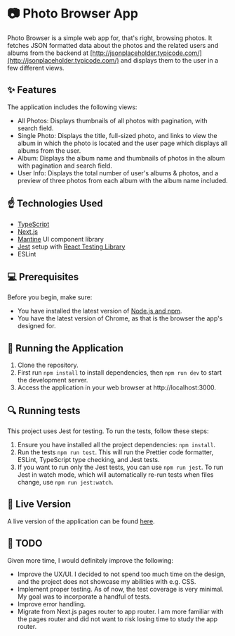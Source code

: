 # :camera: Photo Browser App

Photo Browser is a simple web app for, that's right, browsing photos. It fetches JSON formatted data about the photos and the related users and albums from the backend at [http://jsonplaceholder.typicode.com/](http://jsonplaceholder.typicode.com/) and displays them to the user in a few different views.

## :sparkles: Features

The application includes the following views:

- All Photos: Displays thumbnails of all photos with pagination, with search field.
- Single Photo: Displays the title, full-sized photo, and links to view the album in which the photo is located and the user page which displays all albums from the user.
- Album: Displays the album name and thumbnails of photos in the album with pagination and search field.
- User Info: Displays the total number of user's albums & photos, and a preview of three photos from each album with the album name included.

## :point_up: Technologies Used

- [TypeScript](https://www.typescriptlang.org/)
- [Next.js](https://nextjs.org/)
- [Mantine](https://mantine.dev/) UI  component library
- [Jest](https://jestjs.io/) setup with [React Testing Library](https://testing-library.com/docs/react-testing-library/intro)
- ESLint

## :computer: Prerequisites

Before you begin, make sure:

- You have installed the latest version of [Node.js and npm](https://nodejs.org/en/download/).
- You have the latest version of Chrome, as that is the browser the app's designed for.

## :runner: Running the Application

1. Clone the repository.
2. First run `npm install` to install dependencies, then `npm run dev` to start the development server.
3. Access the application in your web browser at http://localhost:3000.

## :mag: Running tests

This project uses Jest for testing. To run the tests, follow these steps:

1. Ensure you have installed all the project dependencies: `npm install`.
2. Run the tests `npm run test`. This will run the Prettier code formatter, ESLint, TypeScript type checking, and Jest tests. 
3. If you want to run only the Jest tests, you can use `npm run jest`. To run Jest in watch mode, which will automatically re-run tests when files change, use `npm run jest:watch`.

## :dancers: Live Version

A live version of the application can be found [here](https://soljatuulia.github.io/photo-browser-app/).

## :crystal_ball: TODO

Given more time, I would definitely improve the following:

- Improve the UX/UI. I decided to not spend too much time on the design, and the project does not showcase my abilities with e.g. CSS.
- Implement proper testing. As of now, the test coverage is very minimal. My goal was to incorporate a handful of tests.
- Improve error handling.
- Migrate from Next.js pages router to app router. I am more familiar with the pages router and did not want to risk losing time to study the app router.
